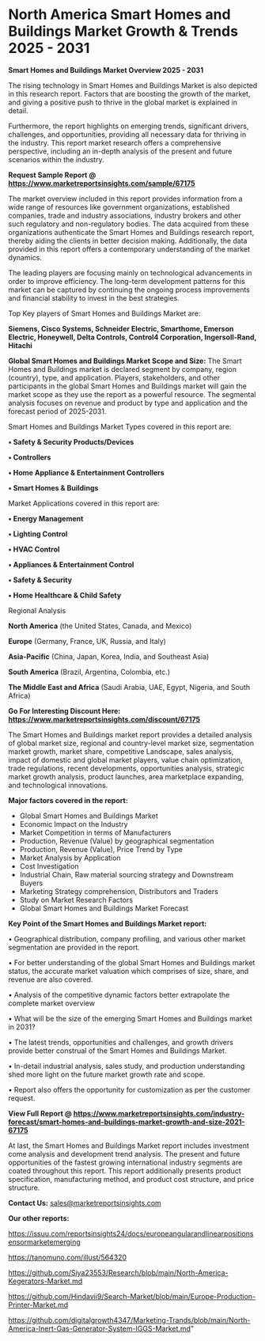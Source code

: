 # North America Smart Homes and Buildings Market Growth & Trends 2025 - 2031

<Strong> Smart Homes and Buildings Market Overview 2025 - 2031</strong>

The rising technology in Smart Homes and Buildings Market is also depicted in this research report. Factors that are boosting the growth of the market, and giving a positive push to thrive in the global market is explained in detail.

Furthermore, the report highlights on emerging trends, significant drivers, challenges, and opportunities, providing all necessary data for thriving in the industry. This report market research offers a comprehensive perspective, including an in-depth analysis of the present and future scenarios within the industry.

<strong>Request Sample Report @ <a href=https://www.marketreportsinsights.com/sample/67175>https://www.marketreportsinsights.com/sample/67175</a></strong>

The market overview included in this report provides information from a wide range of resources like government organizations, established companies, trade and industry associations, industry brokers and other such regulatory and non-regulatory bodies. The data acquired from these organizations authenticate the Smart Homes and Buildings research report, thereby aiding the clients in better decision making. Additionally, the data provided in this report offers a contemporary understanding of the market dynamics.

The leading players are focusing mainly on technological advancements in order to improve efficiency. The long-term development patterns for this market can be captured by continuing the ongoing process improvements and financial stability to invest in the best strategies.

Top Key players of Smart Homes and Buildings Market are:

<strong>Siemens, Cisco Systems, Schneider Electric, Smarthome, Emerson Electric, Honeywell, Delta Controls, Control4 Corporation, Ingersoll-Rand, Hitachi</strong>

<strong><b>Global Smart Homes and Buildings Market Scope and Size:</b></strong>
The Smart Homes and Buildings market is declared segment by company, region (country), type, and application. Players, stakeholders, and other participants in the global Smart Homes and Buildings market will gain the market scope as they use the report as a powerful resource. The segmental analysis focuses on revenue and product by type and application and the forecast period of 2025-2031.

Smart Homes and Buildings Market Types covered in this report are:

<strong>• Safety & Security Products/Devices

• Controllers

• Home Appliance & Entertainment Controllers

• Smart Homes & Buildings</strong>

Market Applications covered in this report are:

<strong>• Energy Management

• Lighting Control

• HVAC Control

• Appliances & Entertainment Control

• Safety & Security

• Home Healthcare & Child Safety</strong> 

Regional Analysis

<strong>North America</strong> (the United States, Canada, and Mexico)

<strong>Europe</strong> (Germany, France, UK, Russia, and Italy)

<strong>Asia-Pacific</strong> (China, Japan, Korea, India, and Southeast Asia)

<strong>South America</strong> (Brazil, Argentina, Colombia, etc.)

<strong>The Middle East and Africa</strong> (Saudi Arabia, UAE, Egypt, Nigeria, and South Africa)

<strong>Go For Interesting Discount Here: <a href=https://www.marketreportsinsights.com/discount/67175>https://www.marketreportsinsights.com/discount/67175</a></strong>

The Smart Homes and Buildings market report provides a detailed analysis of global market size, regional and country-level market size, segmentation market growth, market share, competitive Landscape, sales analysis, impact of domestic and global market players, value chain optimization, trade regulations, recent developments, opportunities analysis, strategic market growth analysis, product launches, area marketplace expanding, and technological innovations.

<strong><b>Major factors covered in the report:</b></strong>
<ul>
  <li>Global Smart Homes and Buildings Market </li>
  <li>Economic Impact on the Industry</li>
  <li>Market Competition in terms of Manufacturers</li>
  <li>Production, Revenue (Value) by geographical segmentation</li>
  <li>Production, Revenue (Value), Price Trend by Type</li>
  <li>Market Analysis by Application</li>
  <li>Cost Investigation</li>
  <li>Industrial Chain, Raw material sourcing strategy and Downstream Buyers</li>
  <li>Marketing Strategy comprehension, Distributors and Traders</li>
  <li>Study on Market Research Factors</li>
  <li>Global Smart Homes and Buildings Market Forecast</li>
</ul>

<strong><b>Key Point of the Smart Homes and Buildings Market report:</b></strong>

• Geographical distribution, company profiling, and various other market segmentation are provided in the report.

• For better understanding of the global Smart Homes and Buildings market status, the accurate market valuation which comprises of size, share, and revenue are also covered.

• Analysis of the competitive dynamic factors better extrapolate the complete market overview

• What will be the size of the emerging Smart Homes and Buildings market in 2031?

• The latest trends, opportunities and challenges, and growth drivers provide better construal of the Smart Homes and Buildings Market.

• In-detail industrial analysis, sales study, and production understanding shed more light on the future market growth rate and scope.

• Report also offers the opportunity for customization as per the customer request.

<strong><b>View Full Report @ <a href=https://www.marketreportsinsights.com/industry-forecast/smart-homes-and-buildings-market-growth-and-size-2021-67175>https://www.marketreportsinsights.com/industry-forecast/smart-homes-and-buildings-market-growth-and-size-2021-67175</a></b></strong>


At last, the Smart Homes and Buildings Market report includes investment come analysis and development trend analysis. The present and future opportunities of the fastest growing international industry segments are coated throughout this report. This report additionally presents product specification, manufacturing method, and product cost structure, and price structure.

<strong>Contact Us:</strong>
sales@marketreportsinsights.com

<strong>Our other reports:</strong>

<a href=https://issuu.com/reportsinsights24/docs/europeangularandlinearpositionsensormarketemerging>https://issuu.com/reportsinsights24/docs/europeangularandlinearpositionsensormarketemerging</a>

<a href=https://tanomuno.com/illust/564320>https://tanomuno.com/illust/564320</a>

<a href=https://github.com/Siya23553/Research/blob/main/North-America-Kegerators-Market.md>https://github.com/Siya23553/Research/blob/main/North-America-Kegerators-Market.md</a>

<a href=https://github.com/Hindavii9/Search-Market/blob/main/Europe-Production-Printer-Market.md>https://github.com/Hindavii9/Search-Market/blob/main/Europe-Production-Printer-Market.md</a>

<a href=https://github.com/digitalgrowth4347/Marketing-Trands/blob/main/North-America-Inert-Gas-Generator-System-IGGS-Market.md>https://github.com/digitalgrowth4347/Marketing-Trands/blob/main/North-America-Inert-Gas-Generator-System-IGGS-Market.md</a>"

